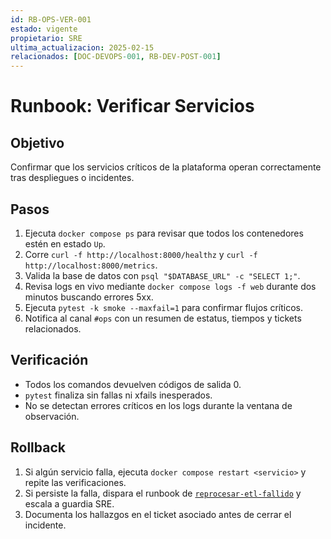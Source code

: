 ```yaml
---
id: RB-OPS-VER-001
estado: vigente
propietario: SRE
ultima_actualizacion: 2025-02-15
relacionados: [DOC-DEVOPS-001, RB-DEV-POST-001]
---
```

# Runbook: Verificar Servicios

## Objetivo
Confirmar que los servicios críticos de la plataforma operan correctamente tras despliegues o incidentes.

## Pasos
1. Ejecuta `docker compose ps` para revisar que todos los contenedores estén en estado `Up`.
2. Corre `curl -f http://localhost:8000/healthz` y `curl -f http://localhost:8000/metrics`.
3. Valida la base de datos con `psql "$DATABASE_URL" -c "SELECT 1;"`.
4. Revisa logs en vivo mediante `docker compose logs -f web` durante dos minutos buscando errores 5xx.
5. Ejecuta `pytest -k smoke --maxfail=1` para confirmar flujos críticos.
6. Notifica al canal `#ops` con un resumen de estatus, tiempos y tickets relacionados.

## Verificación
- Todos los comandos devuelven códigos de salida 0.
- `pytest` finaliza sin fallas ni xfails inesperados.
- No se detectan errores críticos en los logs durante la ventana de observación.

## Rollback
1. Si algún servicio falla, ejecuta `docker compose restart <servicio>` y repite las verificaciones.
2. Si persiste la falla, dispara el runbook de [`reprocesar-etl-fallido`](reprocesar-etl-fallido.md) y escala a guardia SRE.
3. Documenta los hallazgos en el ticket asociado antes de cerrar el incidente.
